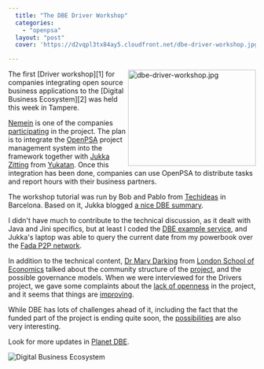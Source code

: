 ```yaml
---
  title: "The DBE Driver Workshop"
  categories: 
    - "openpsa"
  layout: "post"
  cover: 'https://d2vqpl3tx84ay5.cloudfront.net/dbe-driver-workshop.jpg'

---
```

<img src="https://d2vqpl3tx84ay5.cloudfront.net/dbe-driver-workshop.jpg" border="0" height="195" width="260" alt="dbe-driver-workshop.jpg" align="right" />
The first [Driver workshop][1] for companies integrating open source business applications to the [Digital Business Ecosystem][2] was held this week in Tampere.

[Nemein][3] is one of the companies [participating][4] in the project. The plan is to integrate the [OpenPSA][5] project management system into the framework together with [Jukka Zitting][6] from [Yukatan][7]. Once this integration has been done, companies can use OpenPSA to distribute tasks and report hours with their business partners.

The workshop tutorial was run by Bob and Pablo from [Techideas][8] in Barcelona. Based on it, Jukka blogged [a nice DBE summary][9].

I didn't have much to contribute to the technical discussion, as it dealt with Java and Jini specifics, but at least I coded the [DBE example service][10], and Jukka's laptop was able to query the current date from my powerbook over the [Fada P2P network][11].

In addition to the technical content, [Dr Mary Darking][12] from [London School of Economics][13] talked about the community structure of the [project][14], and the possible governance models. When we were interviewed for the Drivers project, we gave some complaints about the [lack of openness][15] in the project, and it seems that things are [improving][16].

While DBE has lots of challenges ahead of it, including the fact that the funded part of the project is ending quite soon, the [possibilities][17] are also very interesting.

Look for more updates in [Planet DBE][18].

![Digital Business Ecosystem](https://d2vqpl3tx84ay5.cloudfront.net/dbe.gif)

[1]: http://www.digital-ecosystems.org/de/refs/ref_event.html
[2]: http://www.digital-ecosystem.org/html/
[3]: http://www.nemein.com/
[4]: http://www.nemein.com/midcom-permalink-a5259dbbaee90759da656bf6cc64ca8b
[5]: http://www.openpsa.org/
[6]: http://www.midgard-project.org/midcom-permalink-bc7f1ca712f6221ccc228adc7cda6684
[7]: http://yukatan.fi/
[8]: http://www.techideas.info/
[9]: http://yukatan.fi/display/yukatan/2005/06/14/First+day+at+the+DBE+Workshop
[10]: http://swallow.sourceforge.net/user_manual/x239.html
[11]: http://fada.sourceforge.net/
[12]: http://is.lse.ac.uk/homepages/Darking/
[13]: http://www.lse.ac.uk/
[14]: http://www.digital-ecosystems.org/
[15]: https://www.digital-ecosystem.net/
[16]: http://swallow.sourceforge.net/
[17]: https://bergie.iki.fi/blog/first-look-at-digital-business-ecosystem/
[18]: http://www.nemein.com/planet-dbe/
